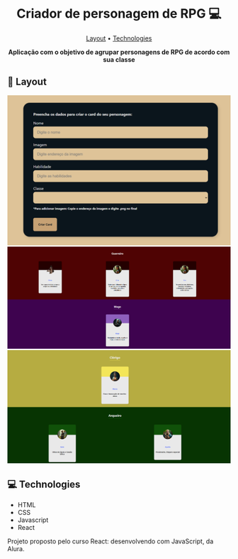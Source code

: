 
<h1 align="center" style="font-weight: bold;">Criador de personagem de RPG 💻</h1>

<p align="center">
 <a href="#layout">Layout</a> • 
 <a href="#tech">Technologies</a> 
</p>

<p align="center">
    <b>Aplicação com o objetivo de agrupar personagens de RPG de acordo com sua classe</b>
</p>


<h2 id="layout">🎨 Layout</h2>

<p align="center">

   <img src="src/img/formRPG.png"></img>
  <img src="src/img/classeRPG.png"></img>
  <img src="src/img/classeRPG2.png"></img>
</p>

<h2 id="technologies">💻 Technologies</h2>
<ul>
 <li>HTML</li>
 <li>CSS</li>
 <li>Javascript</li>
 <li>React</li>
</ul>



<p>Projeto proposto pelo curso React: desenvolvendo com JavaScript, da Alura.</p>

 
